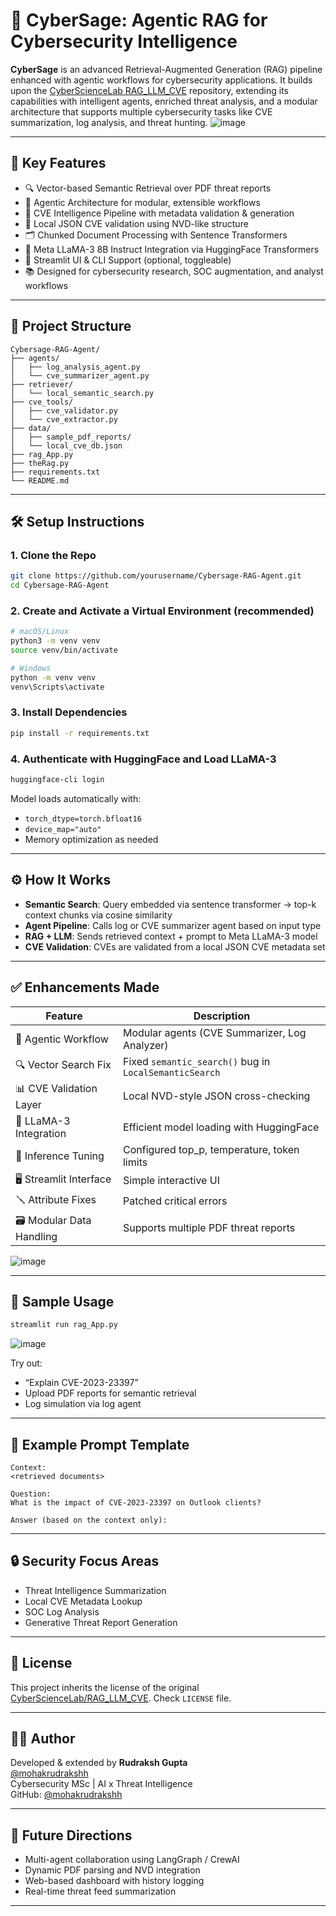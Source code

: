 # 🧠 CyberSage: Agentic RAG for Cybersecurity Intelligence

**CyberSage** is an advanced Retrieval-Augmented Generation (RAG) pipeline enhanced with agentic workflows for cybersecurity applications. It builds upon the [CyberScienceLab RAG_LLM_CVE](https://github.com/CyberScienceLab/RAG_LLM_CVE) repository, extending its capabilities with intelligent agents, enriched threat analysis, and a modular architecture that supports multiple cybersecurity tasks like CVE summarization, log analysis, and threat hunting.
![image](https://github.com/user-attachments/assets/cc78016b-8447-4432-9ef2-1141b9247741)

---

## 🚀 Key Features

- 🔍 Vector-based Semantic Retrieval over PDF threat reports  
- 🤖 Agentic Architecture for modular, extensible workflows  
- 📄 CVE Intelligence Pipeline with metadata validation & generation  
- 🧩 Local JSON CVE validation using NVD-like structure  
- 🗂️ Chunked Document Processing with Sentence Transformers  
- 🧠 Meta LLaMA-3 8B Instruct Integration via HuggingFace Transformers  
- 🧪 Streamlit UI & CLI Support (optional, toggleable)  
- 📚 Designed for cybersecurity research, SOC augmentation, and analyst workflows  

---

## 🔧 Project Structure

```
Cybersage-RAG-Agent/
├── agents/
│   ├── log_analysis_agent.py
│   └── cve_summarizer_agent.py
├── retriever/
│   └── local_semantic_search.py
├── cve_tools/
│   ├── cve_validator.py
│   └── cve_extractor.py
├── data/
│   ├── sample_pdf_reports/
│   └── local_cve_db.json
├── rag_App.py
├── theRag.py
├── requirements.txt
└── README.md
```

---

## 🛠 Setup Instructions

### 1. Clone the Repo

```bash
git clone https://github.com/yourusername/Cybersage-RAG-Agent.git
cd Cybersage-RAG-Agent
```

### 2. Create and Activate a Virtual Environment (recommended)

```bash
# macOS/Linux
python3 -m venv venv
source venv/bin/activate

# Windows
python -m venv venv
venv\Scripts\activate
```

### 3. Install Dependencies

```bash
pip install -r requirements.txt
```

### 4. Authenticate with HuggingFace and Load LLaMA-3

```bash
huggingface-cli login
```

Model loads automatically with:
- `torch_dtype=torch.bfloat16`
- `device_map="auto"`
- Memory optimization as needed

---

## ⚙️ How It Works

- **Semantic Search**: Query embedded via sentence transformer → top-k context chunks via cosine similarity  
- **Agent Pipeline**: Calls log or CVE summarizer agent based on input type  
- **RAG + LLM**: Sends retrieved context + prompt to Meta LLaMA-3 model  
- **CVE Validation**: CVEs are validated from a local JSON CVE metadata set  

---

## ✅ Enhancements Made

| Feature                    | Description |
|----------------------------|-------------|
| 🧠 Agentic Workflow         | Modular agents (CVE Summarizer, Log Analyzer) |
| 🔍 Vector Search Fix        | Fixed `semantic_search()` bug in `LocalSemanticSearch` |
| 📊 CVE Validation Layer     | Local NVD-style JSON cross-checking |
| 🧠 LLaMA-3 Integration      | Efficient model loading with HuggingFace |
| 🔧 Inference Tuning         | Configured top_p, temperature, token limits |
| 🖥️ Streamlit Interface      | Simple interactive UI |
| 🪛 Attribute Fixes          | Patched critical errors |
| 🗃️ Modular Data Handling    | Supports multiple PDF threat reports |
![image](https://github.com/user-attachments/assets/e8e7136c-c1e4-4159-8679-34967d558e27)


---

## 🧪 Sample Usage

```bash
streamlit run rag_App.py
```
![image](https://github.com/user-attachments/assets/eea83b4e-bec5-462c-a261-e2bc509ceaa6)


Try out:
- “Explain CVE-2023-23397”
- Upload PDF reports for semantic retrieval
- Log simulation via log agent

---

## 🧠 Example Prompt Template

```
Context:
<retrieved documents>

Question:
What is the impact of CVE-2023-23397 on Outlook clients?

Answer (based on the context only):
```

---

## 🔒 Security Focus Areas

- Threat Intelligence Summarization  
- Local CVE Metadata Lookup  
- SOC Log Analysis  
- Generative Threat Report Generation  

---

## 📜 License

This project inherits the license of the original [CyberScienceLab/RAG_LLM_CVE](https://github.com/CyberScienceLab/RAG_LLM_CVE). Check `LICENSE` file.

---

## 👨‍💻 Author

Developed & extended by **Rudraksh Gupta**  
[@mohakrudrakshh](mailto:rudrakshgupta022@gmail.com)  
Cybersecurity MSc | AI x Threat Intelligence  
GitHub: [@mohakrudrakshh](https://github.com/mohakrudrakshh)

---

## 🧠 Future Directions

- Multi-agent collaboration using LangGraph / CrewAI  
- Dynamic PDF parsing and NVD integration  
- Web-based dashboard with history logging  
- Real-time threat feed summarization  

---
